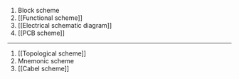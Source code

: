 1. Block scheme
2. [[Functional scheme]]
3. [[Electrical schematic diagram]]
4. [[PCB scheme]]
----
1. [[Topological scheme]]
2. Mnemonic scheme
3. [[Cabel scheme]]
